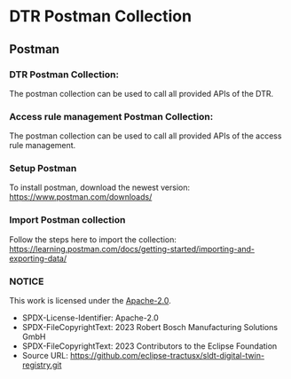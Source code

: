 # DTR Postman Collection

## Postman
### DTR Postman Collection:
The postman collection can be used to call all provided APIs of the DTR.

### Access rule management Postman Collection:
The postman collection can be used to call all provided APIs of the access rule management.

### Setup Postman

To install postman, download the newest version: 
<https://www.postman.com/downloads/>

### Import Postman collection

Follow the steps here to import the collection:
<https://learning.postman.com/docs/getting-started/importing-and-exporting-data/>

### NOTICE

This work is licensed under the [Apache-2.0](https://www.apache.org/licenses/LICENSE-2.0).

- SPDX-License-Identifier: Apache-2.0
- SPDX-FileCopyrightText: 2023 Robert Bosch Manufacturing Solutions GmbH
- SPDX-FileCopyrightText: 2023 Contributors to the Eclipse Foundation
- Source URL: https://github.com/eclipse-tractusx/sldt-digital-twin-registry.git
